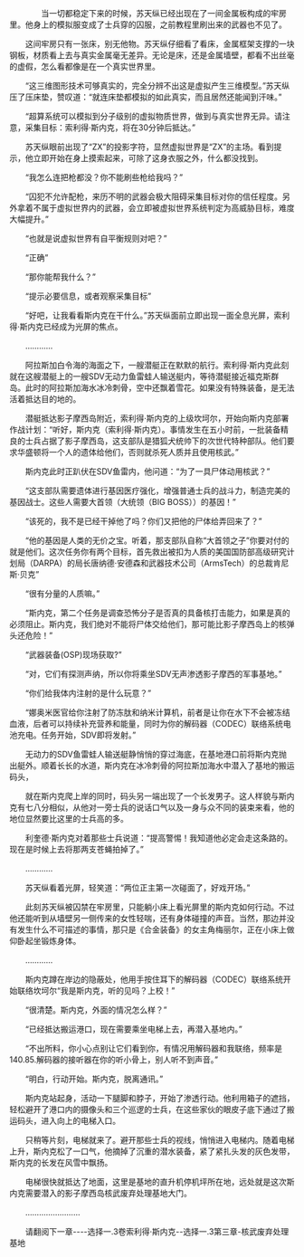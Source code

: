 <div class="read-content j_readContent" id="">
                <p>　　　　当一切都稳定下来的时候，苏天纵已经出现在了一间金属板构成的牢房里。他身上的模拟服变成了士兵穿的囚服，之前教程里刷出来的武器也不见了。<p>　　这间牢房只有一张床，别无他物。苏天纵仔细看了看床，金属框架支撑的一块钢板，材质看上去与真实金属毫无差异。无论是床，还是金属墙壁，都看不出丝毫的虚假，怎么看都像是在一个真实世界里。<p>　　“这三维图形技术可够真实的，完全分辨不出这是虚拟产生三维模型。”苏天纵压了压床垫，赞叹道：“就连床垫都模拟的如此真实，而且居然还能闻到汗味。”<p>　　“超算系统可以模拟到分子级别的虚拟物质世界，做到与真实世界无异。请注意，采集目标：索利得·斯内克，将在30分钟后抵达。”<p>　　苏天纵眼前出现了“ZX”的投影字符，显然虚拟世界是“ZX”的主场。看到提示，他立即开始在身上摸索起来，可除了这身衣服之外，什么都没找到。<p>　　“我怎么连把枪都没？你不能刷些枪给我吗？”<p>　　“囚犯不允许配枪，来历不明的武器会极大阻碍采集目标对你的信任程度。另外拿着不属于虚拟世界内的武器，会立即被虚拟世界系统判定为高威胁目标，难度大幅提升。”<p>　　“也就是说虚拟世界有自平衡规则对吧？”<p>　　“正确”<p>　　“那你能帮我什么？”<p>　　“提示必要信息，或者观察采集目标”<p>　　“好吧，让我看看斯内克在干什么。”苏天纵面前立即出现一面全息光屏，索利得·斯内克已经成为光屏的焦点。<p>　　…………<p>　　阿拉斯加白令海的海面之下，一艘潜艇正在默默的航行。索利得·斯内克此刻就在这艘潜艇上的一艘SDV无动力鱼雷蛙人输送艇内，等待潜艇接近福克斯群岛。此时的阿拉斯加海水冰冷刺骨，空中还飘着雪花。如果没有特殊装备，是无法活着抵达目的地的。<p>　　潜艇抵达影子摩西岛附近，索利得·斯内克的上级坎坷尔，开始向斯内克部署作战计划：“听好，斯内克（索利得·斯内克）。事情发生在五小时前，一批装备精良的士兵占据了影子摩西岛，这支部队是猎狐犬统帅下的次世代特种部队。他们要求华盛顿将一个人的遗体给他们，否则就杀死人质并且使用核武。”<p>　　斯内克此时正趴伏在SDV鱼雷内，他问道：“为了一具尸体动用核武？”<p>　　“这支部队需要遗体进行基因医疗强化，增强普通士兵的战斗力，制造完美的基因战士。这些人需要大首领（大统领（BIG BOSS））的基因！”<p>　　“该死的，我不是已经干掉他了吗？你们又把他的尸体给弄回来了？”<p>　　“他的基因是人类的无价之宝。听着，那支部队自称“大首领之子”你要对付的就是他们。这次任务你有两个目标，首先救出被扣为人质的美国国防部高级研究计划局（DARPA）的局长唐纳德·安德森和武器技术公司（ArmsTech）的总裁肯尼斯·贝克”<p>　　“很有分量的人质嘛。”<p>　　“斯内克，第二个任务是调查恐怖分子是否真的具备核打击能力，如果是真的必须阻止。斯内克，我们绝对不能将尸体交给他们，那可能比影子摩西岛上的核弹头还危险！”<p>　　“武器装备(OSP)现场获取?”<p>　　“对，它们有探测声纳，所以你将乘坐SDV无声渗透影子摩西的军事基地。”<p>　　“你们给我体内注射的是什么玩意？”<p>　　“娜奥米医官给你注射了防冻肽和纳米计算机，前者是让你在水下不会被冻结血液，后者可以持续补充营养和能量，同时为你的解码器（CODEC）联络系统电池充电。任务开始，SDV即将发射。”<p>　　无动力的SDV鱼雷蛙人输送艇静悄悄的穿过海底，在基地港口前将斯内克抛出艇外。顺着长长的水道，斯内克在冰冷刺骨的阿拉斯加海水中潜入了基地的搬运码头，<p>　　就在斯内克爬上岸的同时，码头另一端出现了一个长发男子。这人样貌与斯内克有七八分相似，从他对一旁士兵的说话口气以及一身与众不同的装束来看，他的地位显然要比这里的士兵高的多。<p>　　利奎德·斯内克对着那些士兵说道：“提高警惕！我知道他必定会走这条路的。现在是时候上去将那两支苍蝇拍掉了。”<p>　　…………<p>　　苏天纵看着光屏，轻笑道：“两位正主第一次碰面了，好戏开场。”<p>　　此刻苏天纵被囚禁在牢房里，只能躺小床上看光屏里的斯内克如何行动。不过他还能听到从墙壁另一侧传来的女性轻喘，还有身体碰撞的声音。当然，那边并没有发生什么不可描述的事情，那只是《合金装备》的女主角梅丽尔，正在小床上做仰卧起坐锻炼身体。<p>　　…………<p>　　斯内克蹲在岸边的隐蔽处，他用手按住耳下的解码器（CODEC）联络系统开始联络坎坷尔“我是斯内克，听的见吗？上校！”<p>　　“很清楚。斯内克，外面的情况怎么样？”<p>　　“已经抵达搬运港口，现在需要乘坐电梯上去，再潜入基地内。”<p>　　“不出所料，你小心点别让它们看到你，有情况用解码器和我联络，频率是140.85.解码器的接听器在你的听小骨上，别人听不到声音。”<p>　　“明白，行动开始。斯内克，脱离通讯。”<p>　　斯内克站起身，活动一下腿脚和脖子，开始了渗透行动。他利用箱子的遮挡，轻松避开了港口内的摄像头和三个巡逻的士兵，在这些家伙的眼皮子底下通过了搬运码头，进入向上的电梯入口。<p>　　只稍等片刻，电梯就来了。避开那些士兵的视线，悄悄进入电梯内。随着电梯上升，斯内克松了一口气，他摘掉了沉重的潜水装备，紧了紧扎头发的灰色发带，斯内克的长发在风雪中飘扬。<p>　　电梯很快就抵达了地面，这里是基地的直升机停机坪所在地，远处就是这次斯内克需要潜入的影子摩西岛核武废弃处理基地大门。<p>　　……………………<p>　　请翻阅下一章----选择一.3卷索利得·斯内克--选择一.3第三章-核武废弃处理基地<p> 
            </div>